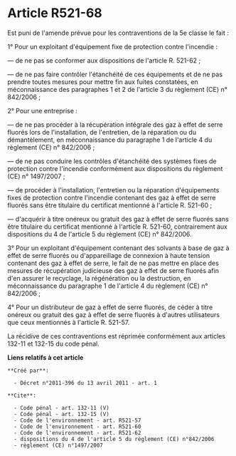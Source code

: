 # Article R521-68

Est puni de l'amende prévue pour les contraventions de la 5e classe le fait : 

1° Pour un exploitant d'équipement fixe de protection contre l'incendie : 

― de ne pas se conformer aux dispositions de l'article R. 521-62 ; 

― de ne pas faire contrôler l'étanchéité de ces équipements et de ne pas prendre toutes mesures pour mettre fin aux fuites
constatées, en méconnaissance des paragraphes 1 et 2 de l'article 3 du règlement (CE) n° 842/2006 ; 

2° Pour une entreprise : 

― de ne pas procéder à la récupération intégrale des gaz à effet de serre fluorés lors de l'installation, de l'entretien, de
la réparation ou du démantèlement, en méconnaissance du paragraphe 1 de l'article 4 du règlement (CE) n° 842/2006 ; 

― de ne pas conduire les contrôles d'étanchéité des systèmes fixes de protection contre l'incendie conformément aux
dispositions du règlement (CE) n° 1497/2007 ; 

― de procéder à l'installation, l'entretien ou la réparation d'équipements fixes de protection contre l'incendie contenant
des gaz à effet de serre fluorés sans être titulaire du certificat mentionné à l'article R. 521-60 ; 

― d'acquérir à titre onéreux ou gratuit des gaz à effet de serre fluorés sans être titulaire du certificat mentionné à
l'article R. 521-60, contrairement aux dispositions du 4 de l'article 5 du règlement (CE) n° 842/2006.

3° Pour un exploitant d'équipement contenant des solvants à base de gaz à effet de serre fluorés ou d'appareillage de
connexion à haute tension contenant des gaz à effet de serre, le fait de ne pas mettre en place des mesures de récupération
judicieuse des gaz à effet de serre fluorés afin d'en assurer le recyclage, la régénération ou la destruction, en
méconnaissance du paragraphe 1 de l'article 4 du règlement (CE) n° 842/2006 ; 

4° Pour un distributeur de gaz à effet de serre fluorés, de céder à titre onéreux ou gratuit des gaz à effet de serre fluorés
à d'autres utilisateurs que ceux mentionnés à l'article R. 521-57. 

La récidive de ces contraventions est réprimée conformément aux articles 132-11 et 132-15 du code pénal.

**Liens relatifs à cet article**

	**Créé par**:

	  - Décret n°2011-396 du 13 avril 2011 - art. 1

	**Cite**:

	  - Code pénal - art. 132-11 (V)
	  - Code pénal - art. 132-15 (V)
	  - Code de l'environnement - art. R521-57
	  - Code de l'environnement - art. R521-60
	  - Code de l'environnement - art. R521-62
	  - dispositions du 4 de l'article 5 du règlement (CE) n°842/2006
	  - règlement (CE) n°1497/2007
